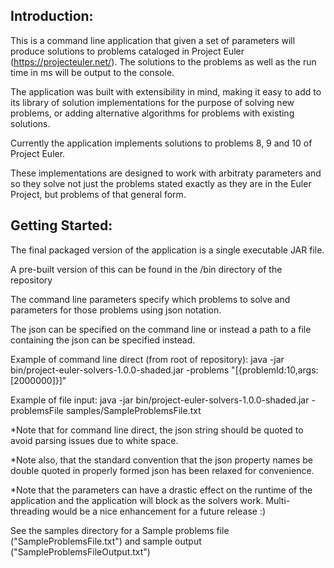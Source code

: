 

Introduction:
-------------

This is a command line application that given a set of parameters will produce solutions to problems cataloged in 
Project Euler (https://projecteuler.net/). The solutions to the problems as well as the run time in ms will be output
to the console.

The application was built with extensibility in mind, making it easy to add to its library of solution implementations 
for the purpose of solving new problems, or adding alternative algorithms for problems with existing solutions.

Currently the application implements solutions to problems 8, 9 and 10 of Project Euler.

These implementations are designed to work with arbitraty parameters and so they solve not just the problems stated
exactly as they are in the Euler Project, but problems of that general form.

Getting Started:
----------------

The final packaged version of the application is a single executable JAR file.

A pre-built version of this can be found in the /bin directory of the repository

The command line parameters specify which problems to solve and parameters for those problems using json notation.

The json can be specified on the command line or instead a path to a file containing the json can be specified instead.

Example of command line direct (from root of repository):
java -jar bin/project-euler-solvers-1.0.0-shaded.jar -problems "[{problemId:10,args:[2000000]}]"

Example of file input:
java -jar bin/project-euler-solvers-1.0.0-shaded.jar -problemsFile samples/SampleProblemsFile.txt

*Note that for command line direct, the json string should be quoted to avoid parsing issues due to white space.

*Note also, that the standard convention that the json property names be double quoted in properly formed json has been 
relaxed for convenience.

*Note that the parameters can have a drastic effect on the runtime of the application and the application will block as
the solvers work. Multi-threading would be a nice enhancement for a future release :)

See the samples directory for a Sample problems file ("SampleProblemsFile.txt") and sample output 
("SampleProblemsFileOutput.txt")




